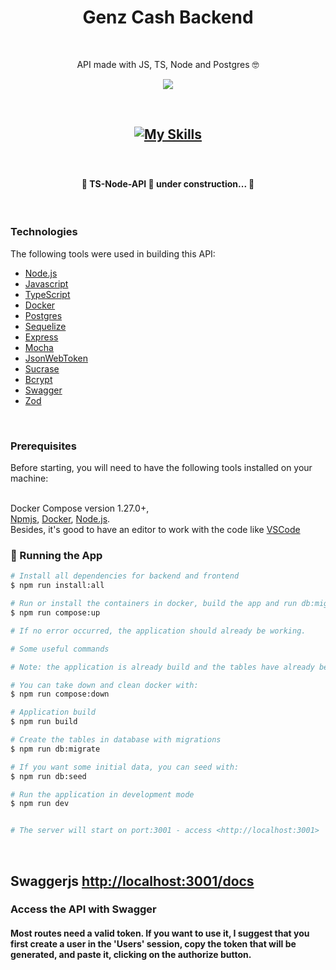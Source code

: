 <h1 align="center">Genz Cash Backend</h1>

<br>

<p align="center">API made with JS, TS, Node and Postgres 🤓</p>

<p align="center">
  <img src="https://img.shields.io/conda/l/conda-forge/setuptools?color=036b52&logo=ghost&logoColor=036b52">
</p>

<br>

<h2 align="center">

[![My Skills](https://skills.thijs.gg/icons?i=js,ts,nodejs,postgres)](https://skills.thijs.gg)

</h2>

<br>

<h4 align="center">
	🚧  TS-Node-API 🚀 under construction...  🚧
</h4>

<br>

### Technologies

The following tools were used in building this API:

- [Node.js](https://nodejs.org/en/)
- [Javascript]()
- [TypeScript]()
- [Docker]()
- [Postgres]()
- [Sequelize]()
- [Express]()
- [Mocha]()
- [JsonWebToken]()
- [Sucrase]()
- [Bcrypt]()
- [Swagger]()
- [Zod]()

<br>

### Prerequisites

Before starting, you will need to have the following tools installed on your machine:

<br>Docker Compose version 1.27.0+,
<br>[Npmjs](https://www.npmjs.com), [Docker](https://www.docker.com), [Node.js](https://nodejs.org/en/).
<br>
Besides, it's good to have an editor to work with the code like [VSCode](https://code.visualstudio.com/)

### 🎲 Running the App

```bash
# Install all dependencies for backend and frontend
$ npm run install:all

# Run or install the containers in docker, build the app and run db:migrate with this command:
$ npm run compose:up

# If no error occurred, the application should already be working.

# Some useful commands

# Note: the application is already build and the tables have already been created in docker containers when doing the compose:up command, but if there is an error, use the individual commands.

# You can take down and clean docker with:
$ npm run compose:down

# Application build
$ npm run build

# Create the tables in database with migrations
$ npm run db:migrate

# If you want some initial data, you can seed with:
$ npm run db:seed

# Run the application in development mode
$ npm run dev


# The server will start on port:3001 - access <http://localhost:3001>
```

<br>

## Swaggerjs <http://localhost:3001/docs>

<h3>Access the API with Swagger</h3>
<h4>
Most routes need a valid token. If you want to use it, I suggest that you first create a user in the 'Users' session, copy the token that will be generated, and paste it, clicking on the authorize button.
</h4>
